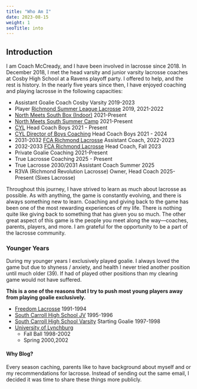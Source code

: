 ```yaml
---
title: "Who Am I"
date: 2023-08-15
weight: 1
seoTitle: into
---
```


## Introduction

I am Coach McCready, and I have been involved in lacrosse since 2018. In December 2018, I met the head varsity and junior varsity lacrosse coaches at Cosby High School at a Ravens playoff party. I offered to help, and the rest is history. In the nearly five years since then, I have enjoyed coaching and playing lacrosse in the following capacities:

- Assistant Goalie Coach Cosby Varsity 2019-2023
- Player [Richmond Summer League Lacrosse](https://www.richmondsummerlax.com/) 2019, 2021-2022
- [North Meets South Box (Indoor)](https://www.northmeetssouthlacrosse.com/page/show/1063919-richmond-box-lacrosse) 2021-Present
- [North Meets South Summer Camp](https://www.northmeetssouthlacrosse.com/page/show/1063929-2023-summer-camp) 2021-Present
- [CYL](https://www.cylax.org/) Head Coach Boys 2021 - Present
- [CYL Director of Boys Coaching](https://www.cylax.org/) Head Coach Boys 2021 - 2024
- 2031-2032 [FCA Richmond Lacrosse](https://www.fcarichmondlacrosse.com/) Assistant Coach, 2022-2023
- 2032-2033 [FCA Richmond Lacrosse](https://www.fcarichmondlacrosse.com/) Head Coach, Fall 2023
- Private Goalie Coaching 2021-Present
- True Lacrosse Coaching 2025 - Present
- True Lacrosse 2030/2031 Assistant Coach Summer 2025
- R3VA (Richmond Revolution Lacrosse) Owner, Head Coach 2025-Present (Sixes Lacrosse)

Throughout this journey, I have strived to learn as much about lacrosse as possible. As with anything, the game is constantly evolving, and there is always something new to learn. Coaching and giving back to the game has been one of the most rewarding experiences of my life. There is nothing quite like giving back to something that has given you so much. The other great aspect of this game is the people you meet along the way—coaches, parents, players, and more. I am grateful for the opportunity to be a part of the lacrosse community.

### Younger Years

During my younger years I exclusively played goalie. I always loved the game but due to shyness / anxiety, and health I never tried another position until much older (39). If had of played other positions than my clearing game would not have suffered.

**This is a one of the reasons that I try to push most young players away from playing goalie exclusively.**

- [Freedom Lacrosse](https://www.freedomlacrosse.org/) 1991-1994
- [South Carroll High School JV](https://cavalierathletics.com/) 1995-1996
- [South Carroll High School Varsity](https://cavalierathletics.com/) Starting Goalie 1997-1998
- [University of Lynchburg](https://www.lynchburgsports.com/sports/mlax/index)
  - Fall Ball 1998-2002
  - Spring 2000,2002

#### Why Blog?

Every season caching, parents like to have background about myself and or my recommendations for lacrosse. Instead of sending out the same email, I decided it was time to share these things more publicly.
